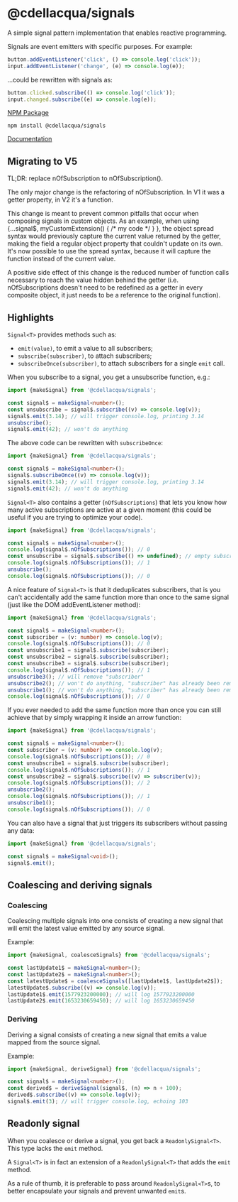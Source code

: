 # @cdellacqua/signals

A simple signal pattern implementation that enables reactive programming.

Signals are event emitters with specific purposes. For example:

```js
button.addEventListener('click', () => console.log('click'));
input.addEventListener('change', (e) => console.log(e));
```

...could be rewritten with signals as:

```js
button.clicked.subscribe(() => console.log('click'));
input.changed.subscribe((e) => console.log(e));
```


[NPM Package](https://www.npmjs.com/package/@cdellacqua/signals)

`npm install @cdellacqua/signals`

[Documentation](./docs/README.md)


## Migrating to V5

TL;DR: replace nOfSubscription to nOfSubscription().

The only major change is the refactoring of nOfSubscription.
In V1 it was a getter property, in V2 it's a function.

This change is meant to prevent common pitfalls that occur when composing signals in custom objects. As an example, when using {...signal$, myCustomExtension() { /* my code */ } }, the
object spread syntax would previously capture the current value returned by the
getter, making the field a regular object property that couldn't update on its own.
It's now possible to use the spread syntax, because it will capture the function
instead of the current value.

A positive side effect of this change is the reduced number of function calls necessary to reach the value hidden behind the getter (i.e. nOfSubscriptions doesn't need to be redefined as a getter in every composite object, it just needs to be a reference to the original function).

## Highlights

`Signal<T>` provides methods such as:

- `emit(value)`, to emit a value to all subscribers;
- `subscribe(subscriber)`, to attach subscribers;
- `subscribeOnce(subscriber)`, to attach subscribers for a single `emit` call.

When you subscribe to a signal, you get a unsubscribe function, e.g.:
```ts
import {makeSignal} from '@cdellacqua/signals';

const signal$ = makeSignal<number>();
const unsubscribe = signal$.subscribe((v) => console.log(v));
signal$.emit(3.14); // will trigger console.log, printing 3.14
unsubscribe();
signal$.emit(42); // won't do anything
```

The above code can be rewritten with `subscribeOnce`:
```ts
import {makeSignal} from '@cdellacqua/signals';

const signal$ = makeSignal<number>();
signal$.subscribeOnce((v) => console.log(v));
signal$.emit(3.14); // will trigger console.log, printing 3.14
signal$.emit(42); // won't do anything
```

`Signal<T>` also contains a getter (`nOfSubscriptions`) that lets you know how many active subscriptions
are active at a given moment (this could be useful if you are trying to optimize your code).

```ts
import {makeSignal} from '@cdellacqua/signals';

const signal$ = makeSignal<number>();
console.log(signal$.nOfSubscriptions()); // 0
const unsubscribe = signal$.subscribe(() => undefined); // empty subscriber
console.log(signal$.nOfSubscriptions()); // 1
unsubscribe();
console.log(signal$.nOfSubscriptions()); // 0
```

A nice feature of `Signal<T>` is that it deduplicates subscribers,
that is you can't accidentally add the same function more than
once to the same signal (just like the DOM addEventListener method):
```ts
import {makeSignal} from '@cdellacqua/signals';

const signal$ = makeSignal<number>();
const subscriber = (v: number) => console.log(v);
console.log(signal$.nOfSubscriptions()); // 0
const unsubscribe1 = signal$.subscribe(subscriber);
const unsubscribe2 = signal$.subscribe(subscriber);
const unsubscribe3 = signal$.subscribe(subscriber);
console.log(signal$.nOfSubscriptions()); // 1
unsubscribe3(); // will remove "subscriber"
unsubscribe2(); // won't do anything, "subscriber" has already been removed
unsubscribe1(); // won't do anything, "subscriber" has already been removed
console.log(signal$.nOfSubscriptions()); // 0
```

If you ever needed to add the same function
more than once you can still achieve that by simply wrapping it inside an arrow function:
```ts
import {makeSignal} from '@cdellacqua/signals';

const signal$ = makeSignal<number>();
const subscriber = (v: number) => console.log(v);
console.log(signal$.nOfSubscriptions()); // 0
const unsubscribe1 = signal$.subscribe(subscriber);
console.log(signal$.nOfSubscriptions()); // 1
const unsubscribe2 = signal$.subscribe((v) => subscriber(v));
console.log(signal$.nOfSubscriptions()); // 2
unsubscribe2();
console.log(signal$.nOfSubscriptions()); // 1
unsubscribe1();
console.log(signal$.nOfSubscriptions()); // 0
```

You can also have a signal that just triggers its subscribers without passing
any data:
```ts
import {makeSignal} from '@cdellacqua/signals';

const signal$ = makeSignal<void>();
signal$.emit();
```

## Coalescing and deriving signals

### Coalescing

Coalescing multiple signals into one consists of
creating a new signal that will emit the latest value emitted by any source
signal.

Example:
```ts
import {makeSignal, coalesceSignals} from '@cdellacqua/signals';

const lastUpdate1$ = makeSignal<number>();
const lastUpdate2$ = makeSignal<number>();
const latestUpdate$ = coalesceSignals([lastUpdate1$, lastUpdate2$]);
latestUpdate$.subscribe((v) => console.log(v));
lastUpdate1$.emit(1577923200000); // will log 1577923200000
lastUpdate2$.emit(1653230659450); // will log 1653230659450
```

### Deriving

Deriving a signal consists of creating a new signal
that emits a value mapped from the source signal.

Example:
```ts
import {makeSignal, deriveSignal} from '@cdellacqua/signals';

const signal$ = makeSignal<number>();
const derived$ = deriveSignal(signal$, (n) => n + 100);
derived$.subscribe((v) => console.log(v));
signal$.emit(3); // will trigger console.log, echoing 103
```

## Readonly signal

When you coalesce or derive a signal, you get back a `ReadonlySignal<T>`.
This type lacks the `emit` method.

A `Signal<T>` is in fact an extension of a `ReadonlySignal<T>` that adds the `emit` method.

As a rule of thumb, it is preferable to pass around `ReadonlySignal<T>`s,
to better encapsulate your signals and prevent unwanted `emit`s.
